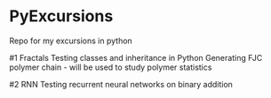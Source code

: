 # PyExcursions
Repo for my excursions in python

#1 Fractals 
Testing classes and inheritance in Python
Generating FJC polymer chain - will be used to study polymer statistics

#2 RNN
Testing recurrent neural networks on binary addition
